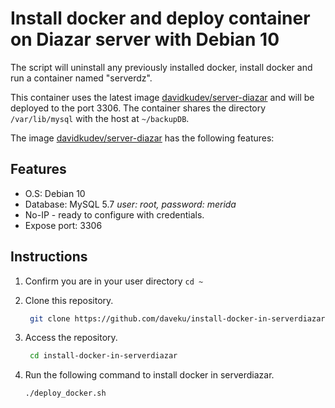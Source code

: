 # Install docker and deploy container on Diazar server with Debian 10

The script will uninstall any previously installed docker, install docker and run a container named "serverdz".

This container uses the latest image [davidkudev/server-diazar](https://hub.docker.com/r/davidkudev/server-diazar) and will be deployed to the port 3306. The container shares the directory `/var/lib/mysql` with the host at `~/backupDB`.

The image [davidkudev/server-diazar](https://hub.docker.com/r/davidkudev/server-diazar) has the following features:

## Features

- O.S: Debian 10
- Database: MySQL 5.7 _user: root, password: merida_
- No-IP - ready to configure with credentials.
- Expose port: 3306

## Instructions

1. Confirm you are in your user directory `cd ~`
2. Clone this repository.

   ```bash
    git clone https://github.com/daveku/install-docker-in-serverdiazar.git
   ```

3. Access the repository.

   ```bash
    cd install-docker-in-serverdiazar
   ```

4. Run the following command to install docker in serverdiazar.

   ```bash
   ./deploy_docker.sh
   ```
